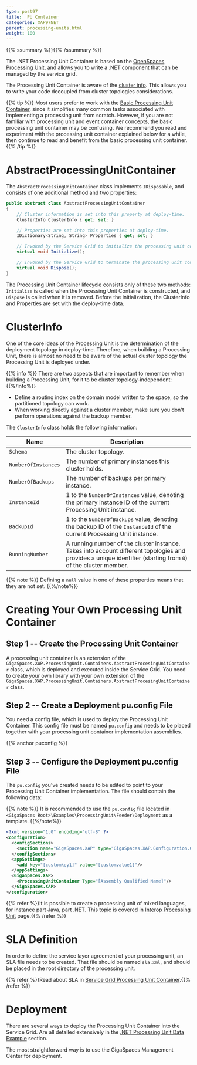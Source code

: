 ```yaml
---
type: post97
title:  PU Container
categories: XAP97NET
parent: processing-units.html
weight: 100
---
```




{{% ssummary %}}{{% /ssummary %}}



The .NET Processing Unit Container is based on the [OpenSpaces Processing Unit](./processing-units.html), and allows you to write a .NET component that can be managed by the service grid.

The Processing Unit Container is aware of the [cluster info](#ClusterInfo). This allows you to write your code decoupled from cluster topologies considerations.


{{% tip %}}
 Most users prefer to work with the [Basic Processing Unit Container](./basic-processing-unit-container.html), since it simplifies many common tasks associated with implementing a processing unit from scratch.
However, if you are not familiar with processing unit and event container concepts, the basic processing unit container may be confusing. We recommend you read and experiment with the processing unit container explained below for a while, then continue to read and benefit from the basic processing unit container.
{{% /tip %}}

# AbstractProcessingUnitContainer

The `AbstractProcessingUnitContainer` class implements `IDisposable`, and consists of one additional method and two properties:


```csharp
public abstract class AbstractProcessingUnitContainer
{
    // Cluster information is set into this property at deploy-time.
    ClusterInfo ClusterInfo { get; set; }

    // Properties are set into this properties at deploy-time.
    IDictionary<String, String> Properties { get; set; }

    // Invoked by the Service Grid to initialize the processing unit container.
    virtual void Initialize();

    // Invoked by the Service Grid to terminate the processing unit container.
    virtual void Dispose();
}
```

The Processing Unit Container lifecycle consists only of these two methods: `Initialize` is called when the Processing Unit Container is constructed, and `Dispose` is called when it is removed. Before the initialization, the ClusterInfo and Properties are set with the deploy-time data.

# ClusterInfo

One of the core ideas of the Processing Unit is the determination of the deployment topology in deploy-time. Therefore, when building a Processing Unit, there is almost no need to be aware of the actual cluster topology the Processing Unit is deployed under.

{{% info %}}
There are two aspects that are important to remember when building a Processing Unit, for it to be cluster topology-independent:
{{%/info%}}

- Define a routing index on the domain model written to the space, so the partitioned topology can work.
- When working directly against a cluster member, make sure you don't perform operations against the backup member.

The `ClusterInfo` class holds the following information:


|Name|Description|
|-------------|-------|
| `Schema` | The cluster topology. |
| `NumberOfInstances` |The number of primary instances this cluster holds. |
| `NumberOfBackups` |The number of backups per primary instance.|
| `InstanceId` | 1 to the `NumberOfInstances` value, denoting the primary instance ID of the current Processing Unit instance. |
| `BackupId` | 1 to the `NumberOfBackups` value, denoting the backup ID of the `InstanceId` of the current Processing Unit instance. |
| `RunningNumber` |A running number of the cluster instance. Takes into account different topologies and provides a unique identifier (starting from `0`) of the cluster member. |

{{% note %}}
Defining a `null` value in one of these properties means that they are not set.
{{%/note%}}

# Creating Your Own Processing Unit Container


## Step 1 -- Create the Processing Unit Container

A processing unit container is an extension of the `GigaSpaces.XAP.ProcessingUnit.Containers.AbstractProcesingUnitContainer` class, which is deployed and executed inside the Service Grid. You need to create your own library with your own extension of the `GigaSpaces.XAP.ProcessingUnit.Containers.AbstractProcesingUnitContainer` class.

## Step 2 -- Create a Deployment pu.config File

You need a config file, which is used to deploy the Processing Unit Container. This config file must be named `pu.config` and needs to be placed together with your processing unit container implementation assemblies.

{{% anchor puconfig %}}

## Step 3 -- Configure the Deployment pu.config File

The `pu.config` you've created needs to be edited to point to your Processing Unit Container implementation. The file should contain the following data:

{{% note %}}
It is recommended to use the `pu.config` file located in `<GigaSpaces Root>\Examples\ProcessingUnit\Feeder\Deployment` as a template.
{{%/note%}}


```xml
<?xml version="1.0" encoding="utf-8" ?>
<configuration>
  <configSections>
    <section name="GigaSpaces.XAP" type="GigaSpaces.XAP.Configuration.GigaSpacesXAPConfiguration, GigaSpaces.Core"/>
  </configSections>
  <appSettings>
    <add key="[customkey1]" value="[customvalue1]"/>
  </appSettings>
  <GigaSpaces.XAP>
    <ProcessingUnitContainer Type="[Assembly Qualified Name]"/>
  </GigaSpaces.XAP>
</configuration>
```


{{% refer %}}It is possible to create a processing unit of mixed languages, for instance part Java, part .NET. This topic is covered in [Interop Processing Unit](./interop-processing-unit.html) page.{{% /refer %}}

# SLA Definition

In order to define the service layer agreement of your processing unit, an SLA file needs to be created.
That file should be named `sla.xml`, and should be placed in the root directory of the processing unit.

{{% refer %}}Read about SLA in [Service Grid Processing Unit Container](./basic-processing-unit-container.html).{{% /refer %}}


# Deployment

There are several ways to deploy the Processing Unit Container into the Service Grid. Are all detailed extensively in the [.NET Processing Unit Data Example](./dotnet-your-first-xtp-application.html#Deployment) section.

The most straightforward way is to use the GigaSpaces Management Center for deployment.

